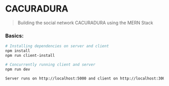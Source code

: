 # CACURADURA

> Building the social network CACURADURA using the MERN Stack

### Basics:

```bash
# Installing dependencies on server and client
npm install
npm run client-install

# Concurrently running client and server
npm run dev

Server runs on http://localhost:5000 and client on http://localhost:3000
```
